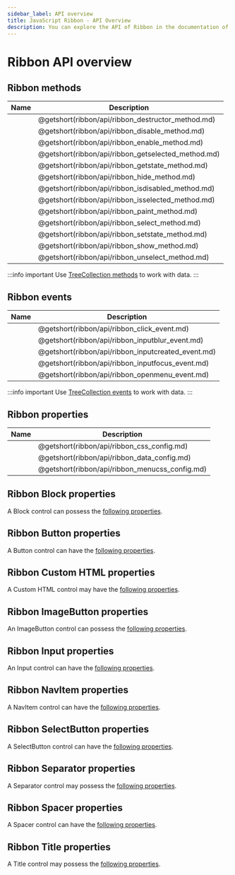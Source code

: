 ```yaml
---
sidebar_label: API overview
title: JavaScript Ribbon - API Overview 
description: You can explore the API of Ribbon in the documentation of the DHTMLX JavaScript UI library. Browse developer guides and API reference, try out code examples and live demos, and download a free 30-day evaluation version of DHTMLX Suite 7.
---
```


# Ribbon API overview

## Ribbon methods

| Name                                        | Description                                        |
| ------------------------------------------- | -------------------------------------------------- |
| [](ribbon/api/ribbon_destructor_method.md)  | @getshort(ribbon/api/ribbon_destructor_method.md)  |
| [](ribbon/api/ribbon_disable_method.md)     | @getshort(ribbon/api/ribbon_disable_method.md)     |
| [](ribbon/api/ribbon_enable_method.md)      | @getshort(ribbon/api/ribbon_enable_method.md)      |
| [](ribbon/api/ribbon_getselected_method.md) | @getshort(ribbon/api/ribbon_getselected_method.md) |
| [](ribbon/api/ribbon_getstate_method.md)    | @getshort(ribbon/api/ribbon_getstate_method.md)    |
| [](ribbon/api/ribbon_hide_method.md)        | @getshort(ribbon/api/ribbon_hide_method.md)        |
| [](ribbon/api/ribbon_isdisabled_method.md)  | @getshort(ribbon/api/ribbon_isdisabled_method.md)  |
| [](ribbon/api/ribbon_isselected_method.md)  | @getshort(ribbon/api/ribbon_isselected_method.md)  |
| [](ribbon/api/ribbon_paint_method.md)       | @getshort(ribbon/api/ribbon_paint_method.md)       |
| [](ribbon/api/ribbon_select_method.md)      | @getshort(ribbon/api/ribbon_select_method.md)      |
| [](ribbon/api/ribbon_setstate_method.md)    | @getshort(ribbon/api/ribbon_setstate_method.md)    |
| [](ribbon/api/ribbon_show_method.md)        | @getshort(ribbon/api/ribbon_show_method.md)        |
| [](ribbon/api/ribbon_unselect_method.md)    | @getshort(ribbon/api/ribbon_unselect_method.md)    |

:::info important
Use [TreeCollection methods](tree_collection/index.md) to work with data. 
:::

## Ribbon events

| Name                                        | Description                                        |
| ------------------------------------------- | -------------------------------------------------- |
| [](ribbon/api/ribbon_click_event.md)        | @getshort(ribbon/api/ribbon_click_event.md)        |
| [](ribbon/api/ribbon_inputblur_event.md)    | @getshort(ribbon/api/ribbon_inputblur_event.md)    |
| [](ribbon/api/ribbon_inputcreated_event.md) | @getshort(ribbon/api/ribbon_inputcreated_event.md) |
| [](ribbon/api/ribbon_inputfocus_event.md)   | @getshort(ribbon/api/ribbon_inputfocus_event.md)   |
| [](ribbon/api/ribbon_openmenu_event.md)     | @getshort(ribbon/api/ribbon_openmenu_event.md)     |

:::info important
Use [TreeCollection events](tree_collection/index.md#events) to work with data. 
:::

## Ribbon properties

| Name                                    | Description                                    |
| --------------------------------------- | ---------------------------------------------- |
| [](ribbon/api/ribbon_css_config.md)     | @getshort(ribbon/api/ribbon_css_config.md)     |
| [](ribbon/api/ribbon_data_config.md)    | @getshort(ribbon/api/ribbon_data_config.md)    |
| [](ribbon/api/ribbon_menucss_config.md) | @getshort(ribbon/api/ribbon_menucss_config.md) |

## Ribbon Block properties

A Block control can possess the [following properties](ribbon/api/api_block_properties.md).

## Ribbon Button properties

A Button control can have the [following properties](ribbon/api/api_button_properties.md).

## Ribbon Custom HTML properties

A Custom HTML control may have the [following properties](ribbon/api/api_customhtml_properties.md).

## Ribbon ImageButton properties

An ImageButton control can possess the [following properties](ribbon/api/api_imagebutton_properties.md).

## Ribbon Input properties

An Input control can have the [following properties](ribbon/api/api_input_properties.md).

## Ribbon NavItem properties

A NavItem control can have the [following properties](ribbon/api/api_navitem_properties.md).

## Ribbon SelectButton properties

A SelectButton control can have the [following properties](ribbon/api/api_selectbutton_properties.md).

## Ribbon Separator properties

A Separator control may possess the [following properties](ribbon/api/api_separator_properties.md).

## Ribbon Spacer properties

A Spacer control can have the [following properties](ribbon/api/api_spacer_properties.md).

## Ribbon Title properties

A Title control may possess the [following properties](ribbon/api/api_title_properties.md).
